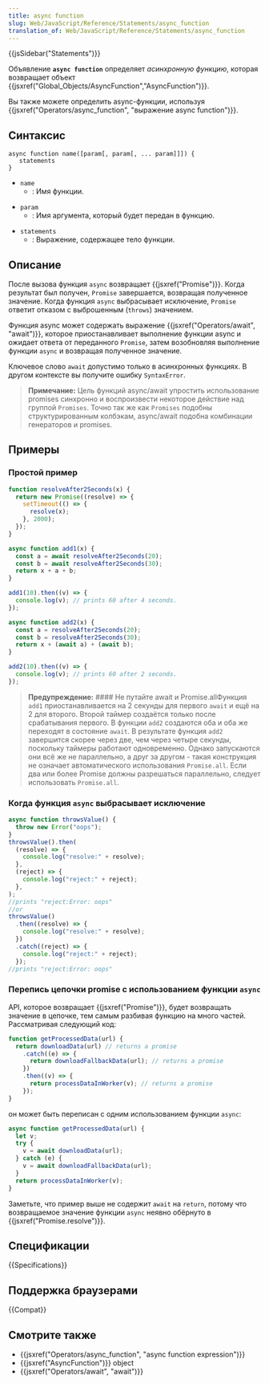 ```yaml
---
title: async function
slug: Web/JavaScript/Reference/Statements/async_function
translation_of: Web/JavaScript/Reference/Statements/async_function
---
```


{{jsSidebar("Statements")}}

Объявление **`async function`** определяет _асинхронную функцию_, которая возвращает объект {{jsxref("Global_Objects/AsyncFunction","AsyncFunction")}}.

Вы также можете определить async-функции, используя {{jsxref("Operators/async_function", "выражение async function")}}.

## Синтаксис

```
async function name([param[, param[, ... param]]]) {
   statements
}
```

- `name`
  - : Имя функции.

<!---->

- `param`
  - : Имя аргумента, который будет передан в функцию.

<!---->

- `statements`
  - : Выражение, содержащее тело функции.

## Описание

После вызова функция `async` возвращает {{jsxref("Promise")}}. Когда результат был получен, `Promise` завершается, возвращая полученное значение. Когда функция `async` выбрасывает исключение, `Promise` ответит отказом с выброшенным (`throws`) значением.

Функция async может содержать выражение {{jsxref("Operators/await", "await")}}, которое приостанавливает выполнение функции async и ожидает ответа от переданного `Promise`, затем возобновляя выполнение функции `async` и возвращая полученное значение.

Ключевое слово `await` допустимо только в асинхронных функциях. В другом контексте вы получите ошибку `SyntaxError`.

> **Примечание:** Цель функций async/await упростить использование promises синхронно и воспроизвести некоторое действие над группой `Promises`. Точно так же как `Promises` подобны структурированным колбэкам, async/await подобна комбинации генераторов и promises.

## Примеры

### Простой пример

```js
function resolveAfter2Seconds(x) {
  return new Promise((resolve) => {
    setTimeout(() => {
      resolve(x);
    }, 2000);
  });
}

async function add1(x) {
  const a = await resolveAfter2Seconds(20);
  const b = await resolveAfter2Seconds(30);
  return x + a + b;
}

add1(10).then((v) => {
  console.log(v); // prints 60 after 4 seconds.
});

async function add2(x) {
  const a = resolveAfter2Seconds(20);
  const b = resolveAfter2Seconds(30);
  return x + (await a) + (await b);
}

add2(10).then((v) => {
  console.log(v); // prints 60 after 2 seconds.
});
```

> **Предупреждение:** #### Не путайте await и Promise.allФункция `add1` приостанавливается на 2 секунды для первого `await` и ещё на 2 для второго. Второй таймер создаётся только после срабатывания первого. В функции `add2` создаются оба и оба же переходят в состояние `await`. В результате функция `add2` завершится скорее через две, чем через четыре секунды, поскольку таймеры работают одновременно. Однако запускаются они всё же не параллельно, а друг за другом - такая конструкция не означает автоматического использования `Promise.all`. Если два или более Promise должны разрешаться параллельно, следует использовать `Promise.all`.

### Когда функция `async` выбрасывает исключение

```js
async function throwsValue() {
  throw new Error("oops");
}
throwsValue().then(
  (resolve) => {
    console.log("resolve:" + resolve);
  },
  (reject) => {
    console.log("reject:" + reject);
  },
);
//prints "reject:Error: oops"
//or
throwsValue()
  .then((resolve) => {
    console.log("resolve:" + resolve);
  })
  .catch((reject) => {
    console.log("reject:" + reject);
  });
//prints "reject:Error: oops"
```

### Перепись цепочки promise с использованием функции `async`

API, которое возвращает {{jsxref("Promise")}}, будет возвращать значение в цепочке, тем самым разбивая функцию на много частей. Рассматривая следующий код:

```js
function getProcessedData(url) {
  return downloadData(url) // returns a promise
    .catch((e) => {
      return downloadFallbackData(url); // returns a promise
    })
    .then((v) => {
      return processDataInWorker(v); // returns a promise
    });
}
```

он может быть переписан с одним использованием функции `async`:

```js
async function getProcessedData(url) {
  let v;
  try {
    v = await downloadData(url);
  } catch (e) {
    v = await downloadFallbackData(url);
  }
  return processDataInWorker(v);
}
```

Заметьте, что пример выше не содержит `await` на `return`, потому что возвращаемое значение функции `async` неявно обёрнуто в {{jsxref("Promise.resolve")}}.

## Спецификации

{{Specifications}}

## Поддержка браузерами

{{Compat}}

## Смотрите также

- {{jsxref("Operators/async_function", "async function expression")}}
- {{jsxref("AsyncFunction")}} object
- {{jsxref("Operators/await", "await")}}
